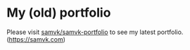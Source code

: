 # My (old) portfolio

Please visit [samvk/samvk-portfolio](https://github.com/samvk/samvk-portfolio) to see my latest portfolio. (https://samvk.com)
